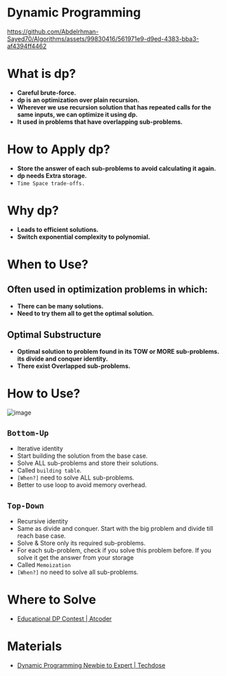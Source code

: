 # Dynamic Programming


https://github.com/Abdelrhman-Sayed70/Algorithms/assets/99830416/561971e9-d9ed-4383-bba3-af4394ff4462


# What is dp?

- **Careful brute-force.**
- **dp is an optimization over plain recursion.**
- **Wherever we use recursion solution that has repeated calls for the same inputs, we can optimize it using dp.**
- **It used in problems that have overlapping sub-problems.**

# How to Apply dp?

- **Store the answer of each sub-problems to avoid calculating it again.**
- **dp needs Extra storage.**
- `Time Space trade-offs.`

# Why dp?

- **Leads to efficient solutions.**
- **Switch exponential complexity to polynomial.**

# When to Use?

## Often used in optimization problems in which:

- **There can be many solutions.**
- **Need to try them all to get the optimal solution.**

## Optimal Substructure

- **Optimal solution to problem found in its TOW or MORE sub-problems. its divide and conquer identity.**
- **There exist Overlapped sub-problems.**


# How to Use?
![image](https://user-images.githubusercontent.com/99830416/236589154-ee9129fe-0fd6-4026-8725-582b9faa0143.png)

## `Bottom-Up`

- Iterative identity
- Start building the solution from the base case.
- Solve ALL sub-problems and store their solutions.
- Called `building table`.
- `[When?]` need to solve ALL sub-problems.
- Better to use loop to avoid memory overhead.

## `Top-Down`

- Recursive identity
- Same as divide and conquer. Start with the big problem and divide till reach base case.
- Solve & Store only its required sub-problems.
- For each sub-problem, check if you solve this problem before. If you solve it get the answer from your storage
- Called `Memoization`
- `[When?]` no need to solve all sub-problems.


# Where to Solve
- [Educational DP Contest | Atcoder](https://atcoder.jp/contests/dp/tasks)


# Materials
- [Dynamic Programming Newbie to Expert | Techdose](https://www.youtube.com/playlist?list=PLEJXowNB4kPxBwaXtRO1qFLpCzF75DYrS)
